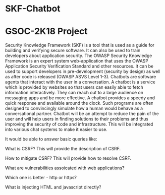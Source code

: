 # SKF-Chatbot
# GSOC-2K18 Project
Security Knowledge Framework (SKF) is a tool that is used as a guide for building and verifying secure
software. It can also be used to train developers about application security. The OWASP Security Knowledge
Framework is an expert system web-application that uses the OWASP Application Security Verification
Standard and other resources. It can be used to support developers in pre-development (security by design) as
well as after code is released (OWASP ASVS Level 1-3).
Chatbots are software agents that interact with the user in a conversation. A chatbot is a service which is
provided by websites so that users can easily able to fetch information interactively. They can reach out to a
large audience on messaging apps and be more effective. A chatbot provides a speedy and quick response and
available around the clock. Such programs are often designed to convincingly simulate how a human would
behave as a conversational partner. Chatbot will be an attempt to reduce the pain of the user and will help
users in finding solutions to their problems and thus improving the security of code and infrastructure. This
will be integrated into various chat systems to make it easier to use.

It would be able to answer basic queries like:

What is CSRF?
This will provide the description of CSRF.

How to mitigate CSRF?
This will provide how to resolve CSRF.

What are vulnerabilities assoicated with web applications?

Which one is better - http or https?

What is injecting HTML and javascript directly?



